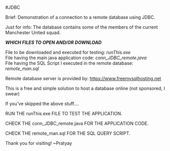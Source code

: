 #JDBC 

Brief: Demonstration of a connection to a remote database using JDBC. 

Just for info: The database contains some of the members of the current Manchester United squad.

___WHICH FILES TO OPEN AND/OR DOWNLOAD___

File to be downloaded and executed for testing: *runThis.exe*     
File having the main java application code: *conn_JDBC_remote.java*     
File having the SQL Script I executed in the remote database: *remote_man.sql*    

Remote database server is provided by: https://www.freemysqlhosting.net

This is a free and simple solution to host a database online (not sponsored, I swear)

If you've skipped the above stuff....

RUN THE runThis.exe FILE TO TEST THE APPLICATION.

CHECK THE conn_JDBC_remote.java FOR THE APPLICATION CODE.

CHECK THE remote_man.sql FOR THE SQL QUERY SCRIPT.

Thank you for visiting!
~Pratyay
